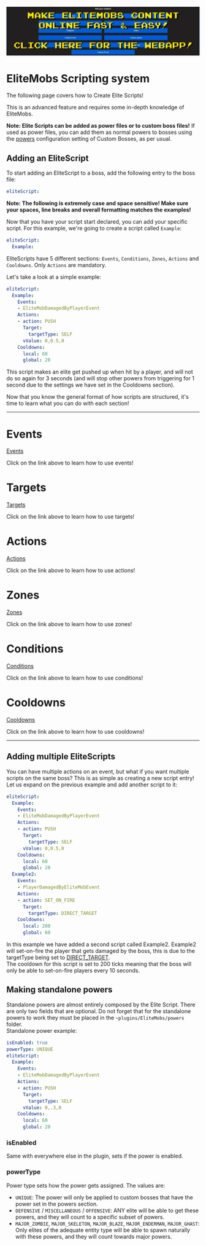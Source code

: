 [![webapp_banner.jpg](../../../img/wiki/webapp_banner.jpg)](https://magmaguy.com/webapp/webapp.html)

# EliteMobs Scripting system

The following page covers how to Create Elite Scripts!

This is an advanced feature and requires some in-depth knowledge of EliteMobs.

**Note: Elite Scripts can be added as power files or to custom boss files!** If used as power files, you can add them as normal powers to bosses using the [powers]($language$/elitemobs/creating_bosses.md&section=powers%powers) configuration setting of Custom Bosses, as per usual.

## Adding an EliteScript

To start adding an EliteScript to a boss, add the following entry to the boss file:

```yml
eliteScript:
```

**Note: The following is extremely case and space sensitive! Make sure your spaces, line breaks and overall formatting matches the examples!**

Now that you have your script start declared, you can add your specific script. For this example, we're going to create a script called `Example`:

```yml
eliteScript:
  Example:
```

EliteScripts have 5 different sections: `Events`, `Conditions`, `Zones`, `Actions` and `Cooldowns`. Only `Actions` are mandatory.

Let's take a look at a simple example:

```yml
eliteScript:
  Example:
    Events:
    - EliteMobDamagedByPlayerEvent
    Actions:
    - action: PUSH
      Target:
        targetType: SELF
      vValue: 0,0.5,0
    Cooldowns:
      local: 60
      global: 20
```

This script makes an elite get pushed up when hit by a player, and will not do so again for 3 seconds (and will stop other powers from triggering for 1 second due to the settings we have set in the Cooldowns section).

Now that you know the general format of how scripts are structured, it's time to learn what you can do with each section!

----

# Events

[Events]($language$/elitemobs/elitescript_events.md)

Click on the link above to learn how to use events!

# Targets

[Targets]($language$/elitemobs/elitescript_targets.md)

Click on the link above to learn how to use targets!

# Actions

[Actions]($language$/elitemobs/elitescript_actions.md)

Click on the link above to learn how to use actions!

# Zones

[Zones]($language$/elitemobs/elitescript_zones.md)

Click on the link above to learn how to use zones!

# Conditions

[Conditions]($language$/elitemobs/elitescript_conditions.md)

Click on the link above to learn how to use conditions!

# Cooldowns

[Cooldowns]($language$/elitemobs/elitescript_cooldowns.md)

Click on the link above to learn how to use cooldowns!

----

## Adding multiple EliteScripts

You can have multiple actions on an event, but what if you want multiple scripts on the same boss? This is as simple as creating a new script entry! Let us expand on the previous example and add another script to it:

```yml
eliteScript:
  Example:
    Events:
    - EliteMobDamagedByPlayerEvent
    Actions:
    - action: PUSH
      Target:
        targetType: SELF
      vValue: 0,0.5,0
    Cooldowns:
      local: 60
      global: 20
  Example2:
    Events:
    - PlayerDamagedByEliteMobEvent
    Actions:
    - action: SET_ON_FIRE
      Target:
        targetType: DIRECT_TARGET
    Cooldowns:
      local: 200
      global: 60
```
In this example we have added a second script called Example2. Example2 will set-on-fire the player that gets damaged by the boss, this is due to the targetType being set to [DIRECT_TARGET]($language$/elitemobs/elitescript_targets.md&section=target-types). </br>The cooldown for this script is set to 200 ticks meaning that the boss will only be able to set-on-fire players every 10 seconds.

## Making standalone powers

Standalone powers are almost entirely composed by the Elite Script. There are only two fields that are optional. Do not forget that for the standalone powers to work they must be placed in the `~plugins/EliteMobs/powers` folder. </br>Standalone power example:

```yml
isEnabled: true
powerType: UNIQUE
eliteScript:
  Example:
    Events:
    - EliteMobDamagedByPlayerEvent
    Actions:
    - action: PUSH
      Target:
        targetType: SELF
      vValue: 0,.3,0
    Cooldowns:
      local: 60
      global: 20
```

### isEnabled

Same with everywhere else in the plugin, sets if the power is enabled.

### powerType

Power type sets how the power gets assigned. The values are:

- `UNIQUE`: The power will only be applied to custom bosses that have the power set in the powers section.
- `DEFENSIVE` / `MISCELLANEOUS` / `OFFENSIVE`: ANY elite will be able to get these powers, and they will count to a specific subset of powers.
- `MAJOR_ZOMBIE`, `MAJOR_SKELETON`, `MAJOR_BLAZE`, `MAJOR_ENDERMAN`, `MAJOR_GHAST`: Only elites of the adequate entity type will be able to spawn naturally with these powers, and they will count towards major powers.